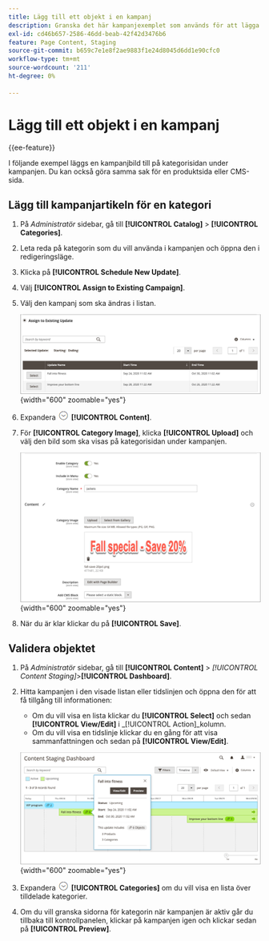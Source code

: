 ```yaml
---
title: Lägg till ett objekt i en kampanj
description: Granska det här kampanjexemplet som används för att lägga till en kampanjbild på kategorisidan under kampanjen.
exl-id: cd46b657-2586-46dd-beab-42f42d3476b6
feature: Page Content, Staging
source-git-commit: b659c7e1e8f2ae9883f1e24d8045d6dd1e90cfc0
workflow-type: tm+mt
source-wordcount: '211'
ht-degree: 0%

---
```


# Lägg till ett objekt i en kampanj

{{ee-feature}}

I följande exempel läggs en kampanjbild till på kategorisidan under kampanjen. Du kan också göra samma sak för en produktsida eller CMS-sida.

## Lägg till kampanjartikeln för en kategori

1. På _Administratör_ sidebar, gå till **[!UICONTROL Catalog]** > **[!UICONTROL Categories]**.

1. Leta reda på kategorin som du vill använda i kampanjen och öppna den i redigeringsläge.

1. Klicka på **[!UICONTROL Schedule New Update]**.

1. Välj **[!UICONTROL Assign to Existing Campaign]**.

1. Välj den kampanj som ska ändras i listan.

   ![Tilldela till en befintlig kampanj](./assets/content-staging-assign-to-existing-campaign.png){width="600" zoomable="yes"}

1. Expandera ![Expansionsväljare](../assets/icon-display-expand.png) **[!UICONTROL Content]**.

1. För **[!UICONTROL Category Image]**, klicka **[!UICONTROL Upload]** och välj den bild som ska visas på kategorisidan under kampanjen.

   ![Lägga till en kategoribild](./assets/content-staging-existing-category-image.png){width="600" zoomable="yes"}

1. När du är klar klickar du på **[!UICONTROL Save]**.

## Validera objektet

1. På _Administratör_ sidebar, gå till  **[!UICONTROL Content]** > _[!UICONTROL Content Staging]_>**[!UICONTROL Dashboard]**.

1. Hitta kampanjen i den visade listan eller tidslinjen och öppna den för att få tillgång till informationen:

   - Om du vill visa en lista klickar du **[!UICONTROL Select]** och sedan **[!UICONTROL View/Edit]** i _[!UICONTROL Action]_kolumn.
   - Om du vill visa en tidslinje klickar du en gång för att visa sammanfattningen och sedan på **[!UICONTROL View/Edit]**.

   ![Kampanjinformation](./assets/content-staging-dashboard-summary.png){width="600" zoomable="yes"}

1. Expandera ![Expansionsväljare](../assets/icon-display-expand.png) **[!UICONTROL Categories]** om du vill visa en lista över tilldelade kategorier.

1. Om du vill granska sidorna för kategorin när kampanjen är aktiv går du tillbaka till kontrollpanelen, klickar på kampanjen igen och klickar sedan på **[!UICONTROL Preview]**.
